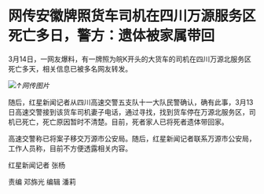 # 网传安徽牌照货车司机在四川万源服务区死亡多日，警方：遗体被家属带回

3月14日，一网友爆料，有一牌照为皖K开头的大货车的司机在四川万源北服务区死亡多天，相关信息已被多名网友转发。

![](https://inews.gtimg.com/om_bt/OUoT3qrdinequvTxfdy5YTPYh8HVXzY77wP9tqOetzUowAA/1000)_↑网传图片_

随后，红星新闻记者从四川高速交警五支队十一大队民警确认，确有此事，3月13日高速交警接到该货车司机妻子电话，通过寻找，找到货车停在万源北服务区，司机已死亡，死亡原因暂时不清楚。目前，死者家人已将死者遗体带回家。

高速交警称已将案子移交万源市公安局。随后，红星新闻记者联系万源市公安局，工作人员称，目前不方便透露相关内容。

红星新闻记者 张杨

责编 邓旆光 编辑 潘莉

